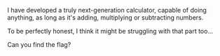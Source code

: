 I have developed a truly next-generation calculator, capable of doing anything, as long as it's adding, multiplying or subtracting numbers.

To be perfectly honest, I think it might be struggling with that part too...

Can you find the flag?